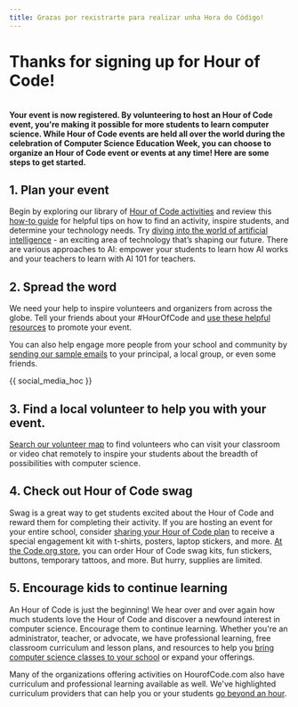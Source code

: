 ```yaml
---
title: Grazas por rexistrarte para realizar unha Hora do Código!
---
```


# Thanks for signing up for Hour of Code!

<br /> **Your event is now registered. By volunteering to host an Hour of Code event, you're making it possible for more students to learn computer science. While Hour of Code events are held all over the world during the celebration of Computer Science Education Week, you can choose to organize an Hour of Code event or events at any time! Here are some steps to get started.**

## 1. Plan your event

Begin by exploring our library of [Hour of Code activities](/learn) and review this [how-to guide](/how-to) for helpful tips on how to find an activity, inspire students, and determine your technology needs. Try [diving into the world of artificial intelligence](/ai) - an exciting area of technology that’s shaping our future. There are various approaches to AI: empower your students to learn how AI works and your teachers to learn with AI 101 for teachers.

## 2. Spread the word

We need your help to inspire volunteers and organizers from across the globe. Tell your friends about your #HourOfCode and [use these helpful resources](/resources) to promote your event. <br />

You can also help engage more people from your school and community by [sending our sample emails](/promote/resources#sample-emails) to your principal, a local group, or even some friends.

{{ social_media_hoc }}

## 3. Find a local volunteer to help you with your event.

[Search our volunteer map](https://code.org/volunteer/local) to find volunteers who can visit your classroom or video chat remotely to inspire your students about the breadth of possibilities with computer science.

## 4. Check out Hour of Code swag

Swag is a great way to get students excited about the Hour of Code and reward them for completing their activity. If you are hosting an event for your entire school, consider [sharing your Hour of Code plan](https://docs.google.com/forms/d/e/1FAIpQLSdD90kD2nkNZqTUMcAb2cQdOhUv99Q5XDQmkLDec25yZJHYhw/viewform) to receive a special engagement kit with t-shirts, posters, laptop stickers, and more. [At the Code.org store](https://store.code.org/), you can order Hour of Code swag kits, fun stickers, buttons, temporary tattoos, and more. But hurry, supplies are limited.

## 5. Encourage kids to continue learning

An Hour of Code is just the beginning! We hear over and over again how much students love the Hour of Code and discover a newfound interest in computer science. Encourage them to continue learning. Whether you're an administrator, teacher, or advocate, we have professional learning, free classroom curriculum and lesson plans, and resources to help you [bring computer science classes to your school](https://code.org/teach) or expand your offerings.

Many of the organizations offering activities on HourofCode.com also have curriculum and professional learning available as well. We've highlighted curriculum providers that can help you or your students [go beyond an hour](/beyond).